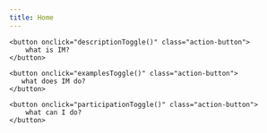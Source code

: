 ```yaml
---
title: Home
---
```


<!-- SKETCH SECTION -->
<div class="container-fluid" id="sketch-container">
	<div id="canvas-container">
	</div>
</div>

<!-- ACTION BUTTONS SECTION -->
<div class="container-fluid" id="button-container">

    <button onclick="descriptionToggle()" class="action-button">
      	what is IM?
    </button>

    <button onclick="examplesToggle()" class="action-button">
       what does IM do?
    </button>

	<button onclick="participationToggle()" class="action-button">
        what can I do?
	</button>
</div>

<!-- OVERLAY SECTION (DEFAULT: HIDDEN) -->
<div id="overlay-background"></div>
<div id="overlay-description" class="overlay"></div>
<div id="overlay-examples" class="overlay"></div>
<div id="overlay-participation" class="overlay"></div>

<!-- ADD JS SCRIPTS -->
<script src="/home/js/script.js"></script> 
<script src="/home/js/imageHandler.js"></script>
<script src="/home/js/sketch.js"></script>